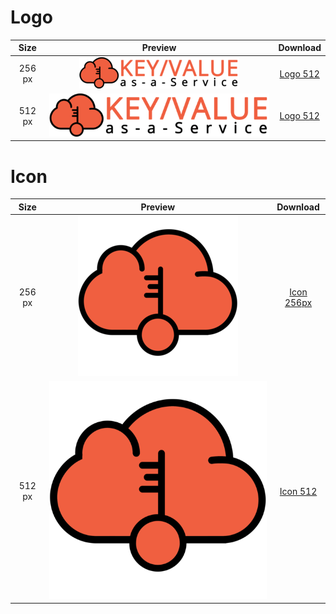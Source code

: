 # Logo

|  Size  |         Preview        |                                      Download                                     |
|:------:|:----------------------:|:---------------------------------------------------------------------------------:|
| 256 px | ![](logo/logo-256.png) | [Logo 512](https://raw.githubusercontent.com/kvaas/docs/master/logo/logo-256.png) |
| 512 px | ![](logo/logo-512.png) | [Logo 512](https://raw.githubusercontent.com/kvaas/docs/master/logo/logo-512.png) |

# Icon

|  Size  |         Preview        |                                       Download                                      |
|:------:|:----------------------:|:-----------------------------------------------------------------------------------:|
| 256 px | ![](logo/icon-256.png) | [Icon 256px](https://raw.githubusercontent.com/kvaas/docs/master/logo/icon-256.png) |
| 512 px | ![](logo/icon-512.png) |  [Icon 512](https://raw.githubusercontent.com/kvaas/docs/master/logo/icon-512.png)  |

